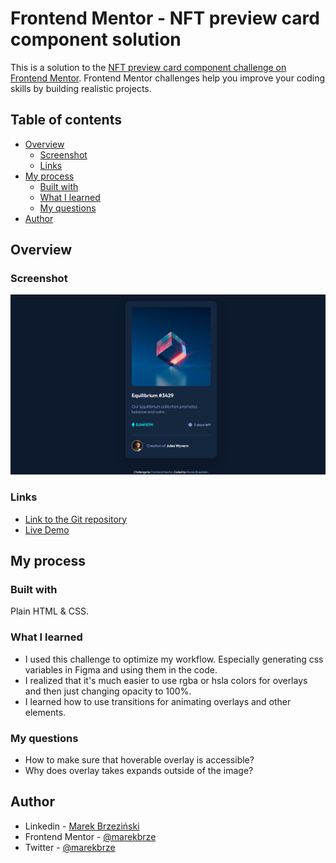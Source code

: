 # Frontend Mentor - NFT preview card component solution

This is a solution to the [NFT preview card component challenge on Frontend Mentor](https://www.frontendmentor.io/challenges/nft-preview-card-component-SbdUL_w0U). Frontend Mentor challenges help you improve your coding skills by building realistic projects.

## Table of contents

- [Overview](#overview)
  - [Screenshot](#screenshot)
  - [Links](#links)
- [My process](#my-process)
  - [Built with](#built-with)
  - [What I learned](#what-i-learned)
  - [My questions](#my-questions)
- [Author](#author)

## Overview

### Screenshot

![](images/nft-card-screenshot.png)

### Links

<!-- TODO -->

- [Link to the Git repository](https://github.com/marekbrze/Frontend-Mentor-NFT-Card)
- [Live Demo](https://marekbrze.github.io/Frontend-Mentor-NFT-Card/)

## My process

### Built with

Plain HTML & CSS.

### What I learned

- I used this challenge to optimize my workflow. Especially generating css variables in Figma and using them in the code.
- I realized that it's much easier to use rgba or hsla colors for overlays and then just changing opacity to 100%.
- I learned how to use transitions for animating overlays and other elements.

### My questions

- How to make sure that hoverable overlay is accessible?
- Why does overlay takes expands outside of the image?

## Author

- Linkedin - [Marek Brzeziński](https://www.linkedin.com/in/marekbrzezinski/)
- Frontend Mentor - [@marekbrze](https://www.frontendmentor.io/profile/yourusername)
- Twitter - [@marekbrze](https://www.twitter.com/marekbrze)
